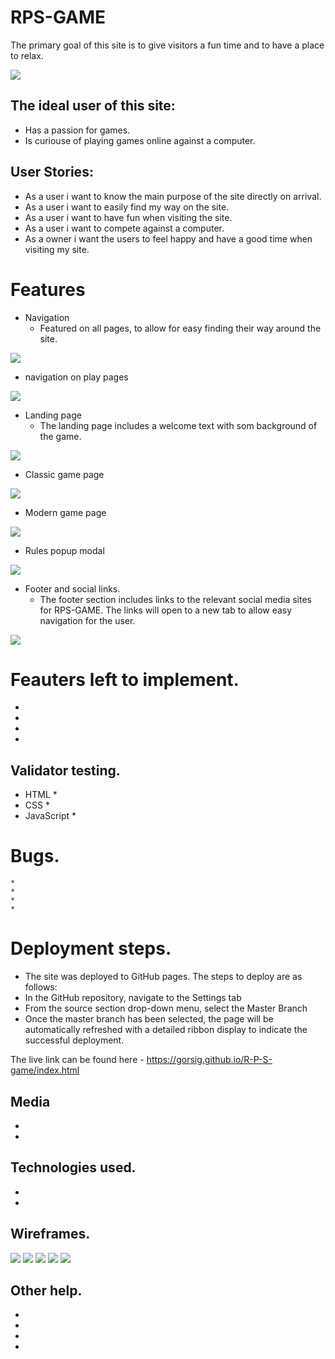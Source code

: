 # RPS-GAME

The primary goal of this site is to give visitors a fun time and to have a place to relax.

![](assets/readme_media/responsive-site.png)

## The ideal user of this site:
* Has a passion for games.
* Is curiouse of playing games online against a computer.

## User Stories:
* As a user i want to know the main purpose of the site directly on arrival.
* As a user i want to easily find my way on the site.
* As a user i want to have fun when visiting the site.
* As a user i want to compete against a computer.
* As a owner i want the users to feel happy and have a good time when visiting my site.

# Features
* Navigation 
    * Featured on all pages, to allow for easy finding their way around the site.

![](assets/readme_media/navigation.png)

* navigation on play pages

![](assets/readme_media/nav2.png)

* Landing page
    * The landing page includes a welcome text with som background of the game.

![](assets/readme_media/landing.png)

* Classic game page

![](assets/readme_media/classic.png)

* Modern game page

![](assets/readme_media/modern.png)

* Rules popup modal

![](assets/readme_media/rules.png)

* Footer and social links.
    * The footer section includes links to the relevant social media sites for RPS-GAME. The links will open to a new tab to allow easy navigation for the user.

![](assets/readme_media/footer.png)

# Feauters left to implement.
*
*
*
*

## Validator testing.
* HTML
    * 
* CSS
    *
* JavaScript
    *
# Bugs.
    *
    *
    *
    *

# Deployment steps.
  * The site was deployed to GitHub pages. The steps to deploy are as follows:
  * In the GitHub repository, navigate to the Settings tab
  * From the source section drop-down menu, select the Master Branch
  * Once the master branch has been selected, the page will be automatically refreshed with a detailed ribbon 
    display to indicate the successful deployment.

The live link can be found here - https://gorsig.github.io/R-P-S-game/index.html

## Media
*
*

## Technologies used.
* 
*

## Wireframes.
![](assets/wireframes/startpage.png)
![](assets/wireframes/classic-game.png)
![](assets/wireframes/classic-result.png)
![](assets/wireframes/modern-game.png)
![](assets/wireframes/modern-result.png)

## Other help.
*
*
*
*

